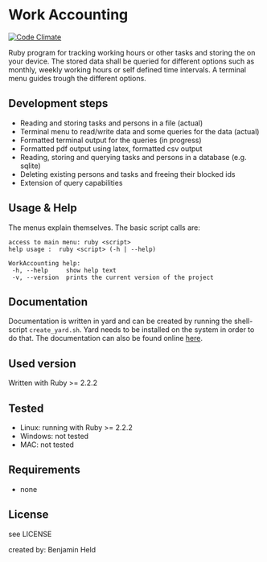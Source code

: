 # Work Accounting
[![Code Climate](https://codeclimate.com/github/SettRaziel/time_accounting/badges/gpa.svg)](https://codeclimate.com/github/SettRaziel/time_accounting)

Ruby program for tracking working hours or other tasks and storing the on your
device. The stored data shall be queried for different options such as
monthly, weekly working hours or self defined time intervals. A terminal menu
guides trough the different options.

## Development steps
* Reading and storing tasks and persons in a file (actual)
* Terminal menu to read/write data and some queries for the data (actual)
* Formatted terminal output for the queries (in progress)
* Formatted pdf output using latex, formatted csv output
* Reading, storing and querying tasks and persons in a database (e.g. sqlite)
* Deleting existing persons and tasks and freeing their blocked ids
* Extension of query capabilities

## Usage & Help
The menus explain themselves. The basic script calls are:
```
access to main menu: ruby <script>
help usage :  ruby <script> (-h | --help)

WorkAccounting help:
 -h, --help     show help text
 -v, --version  prints the current version of the project
```
## Documentation
Documentation is written in yard and can be created by running the shell-script
`create_yard.sh`. Yard needs to be installed on the system in order to do that.
The documentation can also be found online [here](https://bheld.eu/doc/accounting_doc/frames.html).

## Used version
Written with Ruby >= 2.2.2

## Tested
* Linux: running with Ruby >= 2.2.2
* Windows: not tested
* MAC: not tested

## Requirements
* none

## License
see LICENSE

created by: Benjamin Held
